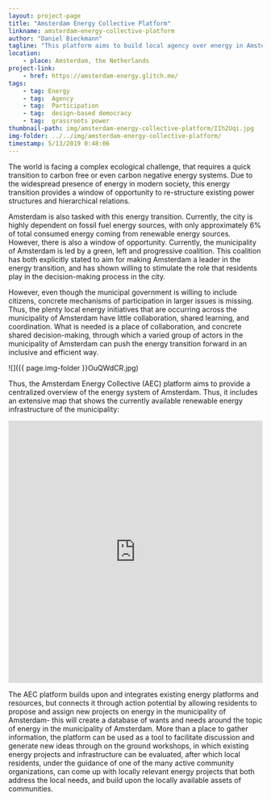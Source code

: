 ```yaml
---
layout: project-page
title: "Amsterdam Energy Collective Platform"
linkname: amsterdam-energy-collective-platform
author: "Daniel Bieckmann"
tagline: "This platform aims to build local agency over energy in Amsterdam, by providing information and concrete mechanisms of resident participation."
location:
    - place: Amsterdam, the Netherlands
project-link:
    - href: https://amsterdam-energy.glitch.me/
tags:
    - tag: Energy
    - tag:  Agency
    - tag:  Participation
    - tag:  design-based democracy
    - tag:  grassroots power
thumbnail-path: img/amsterdam-energy-collective-platform/IIh2Uqi.jpg
img-folder: ../../img/amsterdam-energy-collective-platform/
timestamp: 5/13/2019 0:48:06
---
```

The world is facing a complex ecological challenge, that requires a quick transition to carbon free or even carbon negative energy systems. Due to the widespread presence of energy in modern society, this energy transition provides a window of opportunity to re-structure existing power structures and hierarchical relations. 

Amsterdam is also tasked with this energy transition. Currently, the city is highly dependent on fossil fuel energy sources, with only approximately 6% of total consumed energy coming from renewable energy sources. However, there is also a window of opportunity. Currently, the municipality of Amsterdam is led by a green, left and progressive coalition. This coalition has both explicitly stated to aim for making Amsterdam a leader in the energy transition, and has shown willing to stimulate the role that residents play in the decision-making process in the city.

However, even though the municipal government is willing to include citizens, concrete mechanisms of participation in larger issues is missing. Thus, the plenty local energy initiatives that are occurring across the municipality of Amsterdam have little collaboration, shared learning, and coordination. What is needed is a place of collaboration, and concrete shared decision-making, through which a varied group of actors in the municipality of Amsterdam can push the energy transition forward in an inclusive and efficient way. 

![]({{ page.img-folder }}OuQWdCR.jpg)

Thus, the Amsterdam Energy Collective (AEC) platform aims to provide a centralized overview of the energy system of Amsterdam. Thus, it includes an extensive map that shows the currently available renewable energy infrastructure of the municipality:

<iframe width="100%" height="520" frameborder="0" src="https://thenewschool.carto.com/u/danielbieckmann/builder/1b037144-05fd-4d32-a2fd-4f8195d6d9fe/embed" allowfullscreen webkitallowfullscreen mozallowfullscreen oallowfullscreen msallowfullscreen></iframe>

The AEC platform builds upon and integrates existing energy platforms and resources, but connects it through action potential by allowing residents to propose and assign new projects on energy in the municipality of Amsterdam- this will create a database of wants and needs around the topic of energy in the municipality of Amsterdam. More than a place to gather information, the platform can be used as a tool to facilitate discussion and generate new ideas through on the ground workshops, in which existing energy projects and infrastructure can be evaluated, after which local residents, under the guidance of one of the many active community organizations, can come up with locally relevant energy projects that both address the local needs, and build upon the locally available assets of communities.


